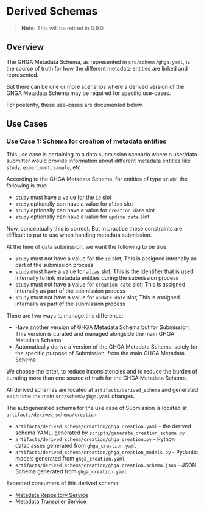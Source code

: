 # Derived Schemas


> **Note:** This will be retired in 0.9.0

## Overview

The GHGA Metadata Schema, as represented in `src/schema/ghga.yaml`, is the source of
truth for how the different metadata entities are linked and represented.

But there can be one or more scenarios where a derived version of the GHGA Metadata
Schema may be required for specific use-cases.

For posterity, these use-cases are documented below.

## Use Cases

### Use Case 1: Schema for creation of metadata entities

This use case is pertaining to a data submission scenario where a user/data submitter would provide information about different metadata entities like `study`, `experiment`, `sample`, etc.

According to the GHGA Metadata Schema, for entities of type `study`, the following is true:

- `study` must have a value for the `id` slot
- `study` optionally can have a value for `alias` slot
- `study` optionally can have a value for `creation date` slot
- `study` optionally can have a value for `update date` slot


Now, conceptually this is correct. But in practice these constraints are difficult
to put to use when handing metadata submission.

At the time of data submission, we want the following to be true:

- `study` must not have a value for the `id` slot; This is assigned internally as part of the submission process
- `study` must have a value for `alias` slot; This is the identifier that is used internally to link metadata entities during the submission process
- `study` must not have a value for `creation date` slot; This is assigned internally as part of the submission process
- `study` must not have a value for `update date` slot; This is assigned internally as part of the submission process


There are two ways to manage this difference:

- Have another version of GHGA Metadata Schema but for Submission; This version is curated and managed alongside the main GHGA Metadata Schema
- Automatically derive a version of the GHGA Metadata Schema, solely for the specific purpose of Submission, from the main GHGA Metadata Schema

We choose the latter, to reduce inconsistencies and to reduce the burden of curating more than one source of truth for the GHGA Metadata Schema.

All derived schemas are located at `artifacts/derived_schema` and generated each time the main `src/schema/ghga.yaml` changes.

The autogenerated schema for the use case of Submission is located at `artifacts/derived_schema/creation`.

- `artifacts/derived_schema/creation/ghga_creation.yaml` - the derived schema YAML, generated by `scripts/generate_creation_schema.py`
- `artifacts/derived_schema/creation/ghga_creation.py` - Python dataclasses generated from `ghga_creation.yaml`
- `artifacts/derived_schema/creation/ghga_creation_models.py` - Pydantic models generated from `ghga_creation.yaml`
- `artifacts/derived_schema/creation/ghga_creation.schema.json` - JSON Schema generated from `ghga_creation.yaml`

Expected consumers of this derived schema:

- [Metadata Repository Service](https://github.com/ghga-de/metadata-repository-service)
- [Metadata Transpiler Service](https://github.com/ghga-de/metadata-transpiler-service)


